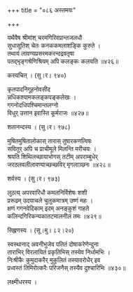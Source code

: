 +++
title = "०८६ अस्तमयः"

+++


यथैवैष श्रीमांश् चरमगिरिवप्रान्तजलधौ  
सुधासूतिश् चेतः कनककमलाशङ्कि कुरुते ।  
तथायं लावण्यप्रसरमकरन्दद्रवतृषा  
पतद्भृङ्गश्रेणिश्रियम् अपि कलङ्कः कलयति ॥४२६॥  


कस्यचित् । (सु।र। ९४०)  


कृतपादनिगूहनोवसीद  
न्नधिकश्यामकलङ्कपङ्कलेखः ।  
गगनोदधिपश्चिमान्तलग्नो  
विधुर् उत्तान इवास्ति कूर्मराजः ॥४२७॥  


शतानन्दस्य । (सु।र। ९७८)  


मुषितमुषितालोकास् तारास् तुषारकणत्विषः   
सवितुर् अपि च प्राचीमूले मिलन्ति मरीचयः ।  
श्रयति शिथिलच्छायाभोगस् तटीम् अपराम्बुधेर्  
जरठलवलीलावण्याच्छच्छविर् मृगलाञ्छनः ॥४२८॥  


शर्वस्य । (सु।र। ९७३)  


लुठत्य् अपरवारिधौ कमलनिर्विशेषः शशी  
प्ररूढम् उदयाचले चुलुकमात्रम् उष्णं महः ।  
क्षणं गगनवेदिकाम् इदम् अनङ्कुशं गाहते  
कलिन्दगिरिकन्यकातटमालनीलं तमः ॥४२९॥  


सिह्लणस्य । (सू।मु। ८२।२०)  


स्वस्थानाद् अवनीभुजेव पतितं दोषाकरेणेन्दुना  
ताराभिर् विरलायितं प्रकृतिभिस् तस्येव निर्धामभिः ।  
निःश्रीकैः कुमुदाकरैर् मुकुलितं तस्यावरोधैर् इव  
प्रध्वस्तं तिमिरोत्करैः परिजनैस् तस्यैव दुश्चारिभिः ॥४३०॥  


लक्ष्मीधरस्य ।  